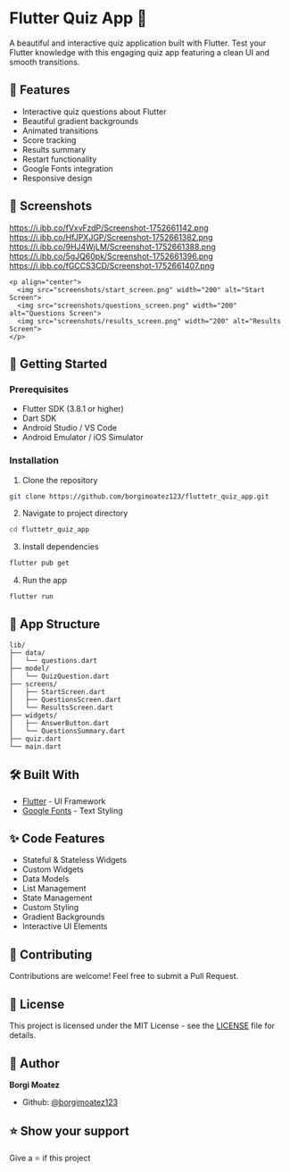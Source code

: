 # Flutter Quiz App 📱

A beautiful and interactive quiz application built with Flutter. Test your Flutter knowledge with this engaging quiz app featuring a clean UI and smooth transitions.

## 🌟 Features

- Interactive quiz questions about Flutter
- Beautiful gradient backgrounds
- Animated transitions
- Score tracking
- Results summary
- Restart functionality
- Google Fonts integration
- Responsive design

## 📸 Screenshots

https://i.ibb.co/fVxvFzdP/Screenshot-1752661142.png
https://i.ibb.co/HfJPXJGP/Screenshot-1752661382.png
https://i.ibb.co/9HJ4WjLM/Screenshot-1752661388.png
https://i.ibb.co/5gJQ60pk/Screenshot-1752661396.png
https://i.ibb.co/fGCCS3CD/Screenshot-1752661407.png



```
<p align="center">
  <img src="screenshots/start_screen.png" width="200" alt="Start Screen">
  <img src="screenshots/questions_screen.png" width="200" alt="Questions Screen">
  <img src="screenshots/results_screen.png" width="200" alt="Results Screen">
</p>
```

## 🚀 Getting Started

### Prerequisites

- Flutter SDK (3.8.1 or higher)
- Dart SDK
- Android Studio / VS Code
- Android Emulator / iOS Simulator

### Installation

1. Clone the repository
```bash
git clone https://github.com/borgimoatez123/fluttetr_quiz_app.git
```

2. Navigate to project directory
```bash
cd fluttetr_quiz_app
```

3. Install dependencies
```bash
flutter pub get
```

4. Run the app
```bash
flutter run
```

## 📱 App Structure

```
lib/
├── data/
│   └── questions.dart
├── model/
│   └── QuizQuestion.dart
├── screens/
│   ├── StartScreen.dart
│   ├── QuestionsScreen.dart
│   └── ResultsScreen.dart
├── widgets/
│   ├── AnswerButton.dart
│   └── QuestionsSummary.dart
├── quiz.dart
└── main.dart
```

## 🛠️ Built With

- [Flutter](https://flutter.dev/) - UI Framework
- [Google Fonts](https://pub.dev/packages/google_fonts) - Text Styling

## ✨ Code Features

- Stateful & Stateless Widgets
- Custom Widgets
- Data Models
- List Management
- State Management
- Custom Styling
- Gradient Backgrounds
- Interactive UI Elements

## 🤝 Contributing

Contributions are welcome! Feel free to submit a Pull Request.

## 📄 License

This project is licensed under the MIT License - see the [LICENSE](LICENSE) file for details.

## 👤 Author

**Borgi Moatez**

* Github: [@borgimoatez123](https://github.com/borgimoatez123)

## ⭐️ Show your support

Give a ⭐️ if this project

